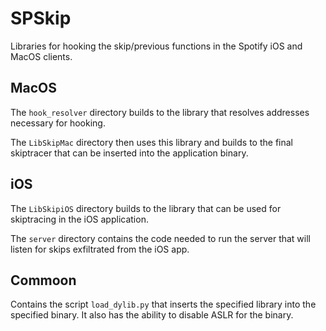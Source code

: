 # SPSkip

Libraries for hooking the skip/previous functions in the Spotify iOS and MacOS clients.

## MacOS

The `hook_resolver` directory builds to the library that resolves addresses necessary for hooking.

The `LibSkipMac` directory then uses this library and builds to the final skiptracer that can be inserted into the application binary.

## iOS

The `LibSkipiOS` directory builds to the library that can be used for skiptracing in the iOS application.

The `server` directory contains the code needed to run the server that will listen for skips exfiltrated from the iOS app.

## Commoon

Contains the script `load_dylib.py` that inserts the specified library into the specified binary. It also has the ability to disable ASLR for the binary.
